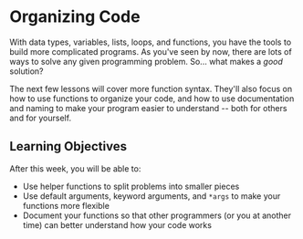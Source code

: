 # Organizing Code

With data types, variables, lists, loops, and functions, you have the tools to build more complicated programs. As you've seen by now, there are lots of ways to solve any given programming problem. So... what makes a _good_ solution?

The next few lessons will cover more function syntax. They'll also focus on how to use functions to organize your code, and how to use documentation and naming to make your program easier to understand -- both for others and for yourself.

## Learning Objectives

After this week, you will be able to:

- Use helper functions to split problems into smaller pieces
- Use default arguments, keyword arguments, and `*args` to make your functions more flexible
- Document your functions so that other programmers (or you at another time) can better understand how your code works
